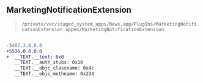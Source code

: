 ## MarketingNotificationExtension

> `/private/var/staged_system_apps/News.app/PlugIns/MarketingNotificationExtension.appex/MarketingNotificationExtension`

```diff

-5407.3.0.0.0
+5536.0.0.0.0
+  __TEXT.__text: 0x0
   __TEXT.__auth_stubs: 0x10
   __TEXT.__objc_classname: 0x4c
   __TEXT.__objc_methname: 0x234

```

